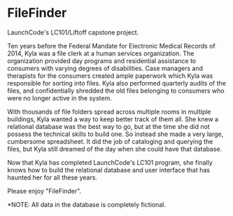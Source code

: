 # FileFinder
LaunchCode's LC101/Liftoff capstone project.

Ten years before the Federal Mandate for Electronic Medical Records of 2014, Kyla was a file clerk at a human services organization. The organization provided day programs and residential assistance to consumers with varying degrees of disabilities. Case managers and therapists for the consumers created ample paperwork which Kyla was responsible for sorting into files. Kyla also performed quarterly audits of the files, and confidentially shredded the old files belonging to consumers who were no longer active in the system.

With thousands of file folders spread across multiple rooms in multiple buildings, Kyla wanted a way to keep better track of them all. She knew a relational database was the best way to go, but at the time she did not possess the technical skills to build one. So instead she made a very large, cumbersome spreadsheet. It did the job of cataloging and querying the files, but Kyla still dreamed of the day when she could have that database.

Now that Kyla has completed LaunchCode's LC101 program, she finally knows how to build the relational database and user interface that has haunted her for all these years. 

Please enjoy "FileFinder".

*NOTE: All data in the database is completely fictional. 
